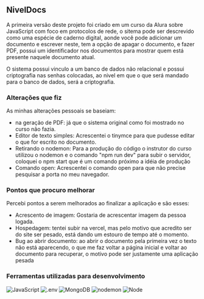 ## NivelDocs

<p> A primeira versão deste projeto foi criado em um curso da Alura sobre JavaScript com foco em protocolos de rede, o sitema pode ser descrevido como uma espécie de caderno digital, aonde você pode adicionar um documento e escrever neste, tem a opção de apagar o documento, e fazer PDF, possui um identificador nos documentos para mostrar quem está presente naquele documento atual.</p>
<p>O sistema possui vinculo a um banco de dados não relacional e possui criptografia nas senhas colocadas, ao nivel em que o que será mandado para o banco de dados, será a criptografia.</p>

### Alterações que fiz

<p> As minhas alterações pessoais se baseiam:</p>
<ul>
  <li>na geração de PDF: já que o sistema original como foi mostrado no curso não fazia.</li>
  <li>Editor de texto simples: Acrescentei o  tinymce para que pudesse editar o que for escrito no documento.</li>
  <li>Retirando o nodemon: Para a produção do código o instrutor do curso utilizou o nodemon e o comando "npm run dev" para subir o servidor, coloquei o npm start que é um comando próximo a idéia de produção</li>
  <li>Comando open: Acrescentei o comando open para que não precise pesquisar a porta no meu navegador.</li>
</ul>

### Pontos que procuro melhorar
<p> Percebi pontos a serem melhorados ao finalizar a aplicação e são esses:</p>
<ul>
  <li>Acrescento de imagem: Gostaria de acrescentar imagem da pessoa logada.</li>
  <li>Hospedagem: tentei subir na vercel, mas pelo motivo que acredito ser do site ser pesado, está dando um estouro de tempo até o momento.</li>
  <li>Bug ao abrir documento: ao abrir o documento pela primeira vez o texto não está aparecendo, o que me faz voltar a página inicial e voltar ao documento para recuperar, o motivo pode ser justamente uma aplicação pesada</li>
</ul>

### Ferramentas utilizadas para desenvolvimento

![JavaScript](https://img.shields.io/badge/JavaScript-F7DF1E.svg?style=for-the-badge&logo=JavaScript&logoColor=black)
![.env](https://img.shields.io/badge/.ENV-ECD53F.svg?style=for-the-badge&logo=dotenv&logoColor=black)
![MongoDB](https://img.shields.io/badge/MongoDB-47A248.svg?style=for-the-badge&logo=MongoDB&logoColor=white)
![nodemon](https://img.shields.io/badge/Nodemon-76D04B.svg?style=for-the-badge&logo=Nodemon&logoColor=white)
![Node](https://img.shields.io/badge/Node.js-5FA04E.svg?style=for-the-badge&logo=nodedotjs&logoColor=white)
